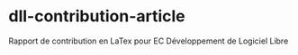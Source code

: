 # dll-contribution-article
Rapport de contribution en LaTex pour EC Développement de Logiciel Libre

